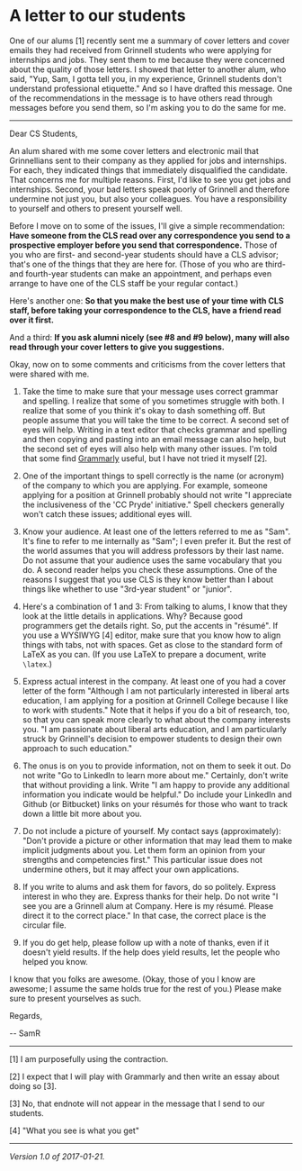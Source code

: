 A letter to our students
========================

One of our alums [1] recently sent me a summary of cover letters and cover
emails they had received from Grinnell students who were applying for
internships and jobs.  They sent them to me because they were concerned
about the quality of those letters.  I showed that letter to another
alum, who said, "Yup, Sam, I gotta tell you, in my experience, Grinnell
students don't understand professional etiquette."  And so I have
drafted this message.  One of the recommendations in the message is to
have others read through messages before you send them, so I'm asking
you to do the same for me.

---

Dear CS Students,

An alum shared with me some cover letters and electronic mail
that Grinnellians sent to their company as they applied for jobs
and internships.  For each, they indicated things that immediately
disqualified the candidate.  That concerns me for multiple reasons.
First, I'd like to see you get jobs and internships.  Second, your bad
letters speak poorly of Grinnell and therefore undermine not just you,
but also your colleagues.  You have a responsibility to yourself and
others to present yourself well.

Before I move on to some of the issues, I'll give a simple recommendation:
**Have someone from the CLS read over any correspondence you send to a
prospective employer before you send that correspondence.**  Those of
you who are first- and second-year students should have a CLS advisor;
that's one of the things that they are here for.  (Those of you who are
third- and fourth-year students can make an appointment, and perhaps
even arrange to have one of the CLS staff be your regular contact.)

Here's another one: **So that you make the best use of your time with
CLS staff, before taking your correspondence to the CLS, have a friend
read over it first.**

And a third: **If you ask alumni nicely (see #8 and #9 below), many will
also read through your cover letters to give you suggestions.**

Okay, now on to some comments and criticisms from the cover letters that
were shared with me.

1. Take the time to make sure that your message uses correct grammar
and spelling.  I realize that some of you sometimes struggle with both.
I realize that some of you think it's okay to dash something off.
But people assume that you will take the time to be correct.  A second
set of eyes will help.  Writing in a text editor that checks grammar
and spelling and then copying and pasting into an email message can also
help, but the second set of eyes will also help with many other issues.
I'm told that some find [Grammarly](https://app.grammarly.com/) useful,
but I have not tried it myself [2].

2. One of the important things to spell correctly is the name (or acronym)
of the company to which you are applying.  For example, someone applying
for a position at Grinnell probably should not write "I appreciate the
inclusiveness of the 'CC Pryde' initiative."  Spell checkers generally
won't catch these issues; additional eyes will.

3. Know your audience.  At least one of the letters referred to me as
"Sam".  It's fine to refer to me internally as "Sam"; I even prefer it.
But the rest of the world assumes that you will address professors
by their last name.  Do not assume that your audience uses the
same vocabulary that you do.  A second reader helps you check these
assumptions.  One of the reasons I suggest that you use CLS is they
know better than I about things like whether to use "3rd-year student"
or "junior".

4. Here's a combination of 1 and 3: From talking to alums, I know that
they look at the little details in applications.  Why?  Because good
programmers get the details right.  So, put the accents in "résumé".
If you use a WYSIWYG [4] editor, make sure that you know how to align
things with tabs, not with spaces.  Get as close to the standard form
of LaTeX as you can.  (If you use LaTeX to prepare a document, write
`\latex`.)

5. Express actual interest in the company.  At least one of you had a
cover letter of the form "Although I am not particularly interested in
liberal arts education, I am applying for a position at Grinnell College
because I like to work with students."  Note that it helps if you do a bit
of research, too, so that you can speak more clearly to what about the
company interests you.  "I am passionate about liberal arts education,
and I am particularly struck by Grinnell's decision to empower students
to design their own approach to such education."

6. The onus is on you to provide information, not on them to seek it out.
Do not write "Go to LinkedIn to learn more about me."  Certainly, don't
write that without providing a link.  Write "I am happy to provide any
additional information you indicate would be helpful."  Do include your
LinkedIn and Github (or Bitbucket) links on your résumés for those who 
want to track down a little bit more about you.

7. Do not include a picture of yourself.  My contact says (approximately):
"Don't provide a picture or other information that may lead them to
make implicit judgments about you.  Let them form an opinion from
your strengths and competencies first."  This particular issue does not
undermine others, but it may affect your own applications.

8. If you write to alums and ask them for favors, do so politely.
Express interest in who they are.  Express thanks for their help.
Do not write "I see you are a Grinnell alum at Company.  Here is
my résumé.  Please direct it to the correct place."  In that case,
the correct place is the circular file.  

9. If you do get help, please follow up with a note of thanks, even
if it doesn't yield results.  If the help does yield results, let the
people who helped you know.

I know that you folks are awesome.  (Okay, those of you I know are
awesome; I assume the same holds true for the rest of you.)  Please make
sure to present yourselves as such.

Regards,

-- SamR

---

[1] I am purposefully using the contraction.

[2] I expect that I will play with Grammarly and then write an essay
about doing so [3].

[3] No, that endnote will not appear in the message that I send to our
students.

[4] "What you see is what you get"

---

*Version 1.0 of 2017-01-21.*
